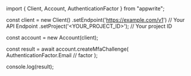 import { Client, Account, AuthenticationFactor } from "appwrite";

const client = new Client()
    .setEndpoint('https://example.com/v1') // Your API Endpoint
    .setProject('<YOUR_PROJECT_ID>'); // Your project ID

const account = new Account(client);

const result = await account.createMfaChallenge(
    AuthenticationFactor.Email // factor
);

console.log(result);

